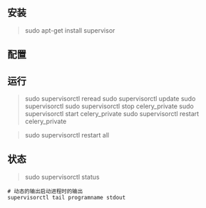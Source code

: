 ## 安装
> sudo apt-get install supervisor
## 配置
> 


## 运行
> sudo supervisorctl reread
> sudo supervisorctl update
> sudo supervisorctl
> sudo supervisorctl stop celery_private
> sudo supervisorctl start celery_private
> sudo supervisorctl restart celery_private

> sudo supervisorctl restart all
>

## 状态
> sudo supervisorctl status

```
# 动态的输出启动进程时的输出
supervisorctl tail programname stdout
```

